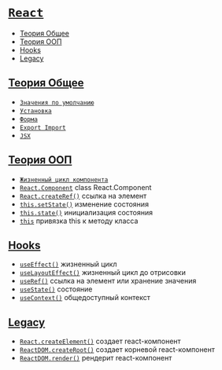 # [`React`](../index.md)

- [Теория Общее](#теория-общее)
- [Теория ООП](#теория-ооп)
- [Hooks](#hooks)
- [Legacy](#legacy)

## [Теория Общее](#react)

- [`Значения по умолчанию`](<./Теория Общее/Значения по умолчанию.md>)
- [`Установка`](<./Теория Общее/Установка.md>)
- [`Форма`](<./Теория Общее/Форма.md>)
- [`Export Import`](<./Теория Общее/Export Import.md>)
- [`JSX`](<./Теория Общее/JSX.md>)

## [Теория ООП](#react)

- [`Жизненный цикл компонента`](<./Теория ООП//Жизненный цикл компонента.md>)
- [`React.Component`](<./Теория ООП/React.Component.md>) class React.Component
- [`React.createRef()`](<./Теория ООП/React.createRef.md>) ссылка на элемент
- [`this.setState()`](<./Теория ООП/this.setState.md>) изменение состояния
- [`this.state()`](<./Теория ООП/this.state.md>) инициализация состояния
- [`this`](<./Теория ООП/this.md>) привязка this к методу класса

## [Hooks](#react)

- [`useEffect()`](./Hooks/useEffect.md) жизненный цикл
- [`useLayoutEffect()`](./Hooks/useLayoutEffect.md) жизненный цикл до отрисовки
- [`useRef()`](./Hooks/useRef.md) ссылка на элемент или хранение значения
- [`useState()`](./Hooks/useState.md) состояние
- [`useContext()`](./Hooks/useContext.md) общедоступный контекст

## [Legacy](#react)

- [`React.createElement()`](./Legacy/React.createElement.md) создает react-компонент
- [`ReactDOM.createRoot()`](./Legacy/ReactDOM.createRoot.md) создает корневой react-компонент
- [`ReactDOM.render()`](./Legacy/ReactDom.render.md) рендерит react-компонент
